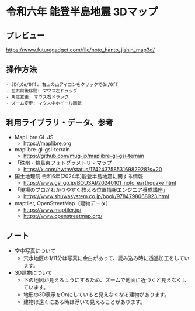 # 令和六年 能登半島地震 3Dマップ

## プレビュー

https://www.futuregadget.com/file/noto_hanto_jishin_map3d/

## 操作方法
    - 3D化On/Off: 右上の山アイコンをクリックでOn/Off
    - 左右前後移動: マウス左ドラッグ
    - 角度変更: マウス右ドラッグ
    - ズーム変更: マウス中ホイール回転

## 利用ライブラリ・データ、参考
  - MapLibre GL JS
    - https://maplibre.org
  - maplibre-gl-gsi-terrain
    - https://github.com/mug-jp/maplibre-gl-gsi-terrain
  - 「珠州・輪島東フォトグラメトリ・マップ
    - https://x.com/hwtnv/status/1742437585316982928?s=20
  - 国土地理院 令和6年(2024年)能登半島地震に関する情報
    - https://www.gsi.go.jp/BOUSAI/20240101_noto_earthquake.html
  - 「現場のプロがわかりやすく教える位置情報エンジニア養成講座」
    - https://www.shuwasystem.co.jp/book/9784798068923.html
  - maptiler, OpenStreetMap（建物データ）
    - https://www.maptiler.jp/
    - https://www.openstreetmap.org/

## ノート
  - 空中写真について
    - 穴水地区の1/11分は写真に余白があって、読み込み時に透過加工をしています。
  - 3D建物について
    - 下の地図が見えるようにするため、ズームで地面に近づくと見えなくしています。
    - 地形の3D表示をOnにしていると見えなくなる建物があります。
    - 建物は遠くにある時は浮いて見えることがあります。